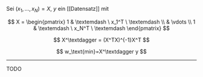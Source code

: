 Sei $(x_1, \dots, x_N) = X$, $y$ ein [[Datensatz]] mit

$$
	X = \begin{pmatrix}
		1 & \textemdash \ x_1^T \ \textemdash \\
		& \vdots \\
		1 & \textemdash \ x_N^T \ \textemdash
	\end{pmatrix}
$$

$$
	X^\textdagger = (X^TX)^{-1}X^T
$$

$$
	w_\text{min}=X^\textdagger y
$$

---

TODO